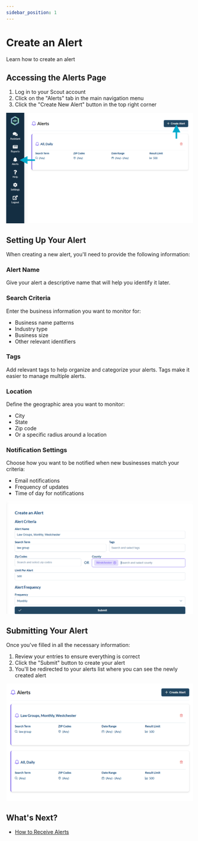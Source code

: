 ```yaml
---
sidebar_position: 1
---
```


# Create an Alert

Learn how to create an alert

## Accessing the Alerts Page

1. Log in to your Scout account
2. Click on the "Alerts" tab in the main navigation menu
3. Click the "Create New Alert" button in the top right corner

![Access Alerts Page](/img/alert1.png)

## Setting Up Your Alert

When creating a new alert, you'll need to provide the following information:

### Alert Name
Give your alert a descriptive name that will help you identify it later.

### Search Criteria
Enter the business information you want to monitor for:
- Business name patterns
- Industry type
- Business size
- Other relevant identifiers

### Tags
Add relevant tags to help organize and categorize your alerts. Tags make it easier to manage multiple alerts.

### Location
Define the geographic area you want to monitor:
- City
- State
- Zip code
- Or a specific radius around a location

### Notification Settings
Choose how you want to be notified when new businesses match your criteria:
- Email notifications
- Frequency of updates
- Time of day for notifications

![Alert Form](/img/alert2.png)

## Submitting Your Alert

Once you've filled in all the necessary information:

1. Review your entries to ensure everything is correct
2. Click the "Submit" button to create your alert
3. You'll be redirected to your alerts list where you can see the newly created alert

![Submit Button](/img/alert3.png)

## What's Next?

- [How to Receive Alerts](receiving-alerts.md)

